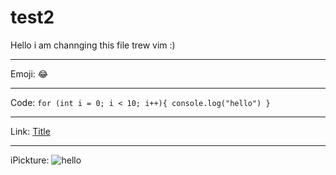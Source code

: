 
# test2
Hello i am channging this file trew vim :)

---

Emoji:
:joy:

---

Code:
`
for (int i = 0; i < 10; i++){
console.log("hello")
}
`

---

Link:
[Title](https://www.example.com)

---

iPickture:
![hello](https://toppng.com/uploads/preview/github-logo-transparent-11659780111lim6tyk2io.png)
